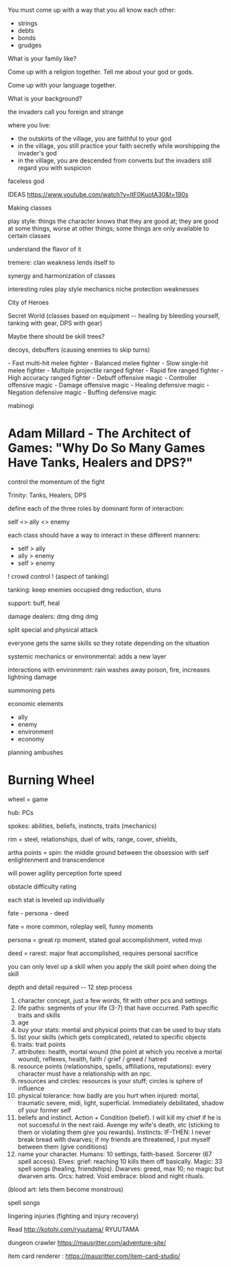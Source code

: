 You must come up with a way that you all know each other: 
- strings
- debts
- bonds
- grudges

What is your family like? 

Come up with a religion together. Tell me about your god or gods. 

Come up with your language together.

What is your background?


the invaders call you foreign and strange

where you live: 
- the outskirts of the village, you are faithful to your god
- in the village, you still practice your faith secretly while worshipping the invader's god
- in the village, you are descended from converts but the invaders still regard you with suspicion 

faceless god

IDEAS
https://www.youtube.com/watch?v=ltF0KuotA30&t=190s

Making classes

play style: things the character knows that they are good at; they are good at some things, worse at other things; some things are only available to certain classes

understand the flavor of it 

tremere: clan weakness lends itself to

synergy and harmonization of classes 

interesting roles
play style 
mechanics 
niche protection 
weaknesses


City of Heroes

Secret World (classes based on equipment -- healing by bleeding yourself, tanking with gear, DPS with gear)

Maybe there should be skill trees? 

decoys, debuffers (causing enemies to skip turns)

\- Fast multi-hit melee fighter \- Balanced melee fighter \- Slow single-hit melee fighter \- Multiple projectile ranged fighter \- Rapid fire ranged fighter \- High accuracy ranged fighter \- Debuff offensive magic \- Controller offensive magic \- Damage offensive magic \- Healing defensive magic \- Negation defensive magic \- Buffing defensive magic

mabinogi

# Adam Millard - The Architect of Games: "Why Do So Many Games Have Tanks, Healers and DPS?"

control the momentum of the fight 

Trinity: Tanks, Healers, DPS

define each of the three roles by dominant form of interaction: 

self <> ally <> enemy

each class should have a way to interact in these different manners: 

- self > ally
- ally > enemy
- self > enemy

! crowd control ! (aspect of tanking)

tanking: keep enemies occupied
dmg reduction, stuns

support: buff, heal

damage dealers: dmg dmg dmg 

split special and physical attack 

everyone gets the same skills so they rotate depending on the situation 

systemic mechanics or environmental: adds a new layer 

interactions with environment: rain washes away poison, fire, increases lightning damage

summoning pets 

economic elements

- ally
- enemy
- environment
- economy

planning ambushes


# Burning Wheel

wheel = game 

hub: PCs

spokes: abilities, beliefs, instincts, traits (mechanics)

rim = steel, relationships, duel of wits, range, cover, shields, 

artha points = spin: the middle ground between the obsession with self enlightenment and transcendence 

will
power 
agility
perception
forte
speed 

obstacle difficulty rating 

each stat is leveled up individually 

fate - persona - deed 

fate = more common, roleplay well, funny moments 

persona = great rp moment, stated goal accomplishment, voted mvp

deed = rarest: major feat accomplished, requires personal sacrifice 

you can only level up a skill when you apply the skill point when doing the skill 

depth and detail required -- 12 step process

1. character concept, just a few words, fit with other pcs and settings
2. life paths: segments of your life (3-7) that have occurred. Path specific traits and skills
3. age
4. buy your stats: mental and physical points that can be used to buy stats 
5. list your skills (which gets complicated), related to specific objects 
6. traits: trait points
7. attributes: health, mortal wound (the point at which you receive a mortal wound), reflexes, health, faith / grief / greed / hatred 
8. resource points (relationships, spells, affiliations, reputations): every character must have a relationship with an npc. 
9. resources and circles: resources is your stuff; circles is sphere of influence 
10. physical tolerance: how badly are you hurt when injured: mortal, traumatic severe, midi, light, superficial. Immediately debilitated, shadow of your former self
11. beliefs and instinct. Action + Condition (belief). I will kill my chief if he is not successful in the next raid. Avenge my wife's death, etc (sticking to them or violating them give you rewards). Instincts: IF-THEN: I never break bread with dwarves; if my friends are threatened, I put myself between them (give conditions)
12. name your character. Humans: 10 settings, faith-based. Sorcerer (67 spell access). Elves: grief: reaching 10 kills them off basically. Magic: 33 spell songs (healing, friendships). Dwarves: greed, max 10; no magic but dwarven arts. Orcs: hatred. Void embrace: blood and night rituals. 


(blood art: lets them become monstrous)

spell songs 

lingering injuries (fighting and injury recovery)



Read http://kotohi.com/ryuutama/ RYUUTAMA

dungeon crawler https://mausritter.com/adventure-site/

item card renderer : https://mausritter.com/item-card-studio/